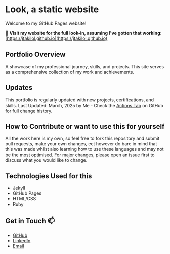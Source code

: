 # Look, a static website

Welcome to my GitHub Pages website!

📍 **Visit my website for the full look-in, assuming I've gotten that working**: [https://jtakilol.github.io](https://jtakilol.github.io)

## Portfolio Overview

A showcase of my professional journey, skills, and projects. This site serves as a comprehensive collection of my work and achievements.

## Updates

This portfolio is regularly updated with new projects, certifications, and skills.
Last Updated: March, 2025 by Me - Check the [Actions Tab](https://github.com/jtakilol/jtakilol.github.io/actions) on GitHub for full change history.

## How to Contribute or want to use this for yourself

All the work here is my own, so feel free to fork this repository and submit pull requests, make your own changes, ect however do bare in mind that this was made whilst also learning how to use these languages and may not be the most optimised. For major changes, please open an issue first to discuss what you would like to change.

## Technologies Used for this

- Jekyll
- GitHub Pages
- HTML/CSS
- Ruby

## Get in Touch 📫

- [GitHub](https://github.com/jtakilol)
- [LinkedIn](https://www.linkedin.com/in/rueben-gill-2a044934b?)
- [Email](mailto:ajax.business1@gmail.com)
